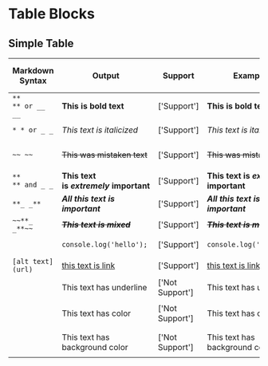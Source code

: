 # Table Blocks

## Simple Table 

| Markdown Syntax | Output | Support | Example | Keyboard shortcut in Notion | Style |
| --- | --- | --- | --- | --- | --- |
| `** ** or __ __` | __This is bold text__ | ['Support'] | **This is bold text** | `Cmd/Ctrl` + `B` | Bold |
| `* * or _ _` | _This text is italicized_ | ['Support'] | *This text is italicized* | `Cmd/Ctrl` + `I` | Italic |
| `~~ ~~` | ~~This was mistaken text~~ | ['Support'] | ~~This was mistaken text~~ | `Cmd/Ctrl` + `Shfit` + `S` | Strikethrough |
| `** ** and _ _` | **This text is** __*extremely*__ **important** | ['Support'] | **This text is _extremely_ important** |     | Bold and nested italic |
| `**_ _**` | __*All this text is important*__ | ['Support'] | **_All this text is important_** |     | All bold and italic |
| `~~**_ _**~~` | ~~**_This text is mixed_**~~ | ['Support'] | ~~**_This text is mixed_**~~ |     | mixed |
| `` `` | `console.log('hello');` | ['Support'] | `console.log('hello');` | `Cmd/Ctrl` + `E` | Inline Code |
| `[alt text](url)` | [this text is link](https://bit.ly/33x1vN5) | ['Support'] | [this text is link](https://bit.ly/33x1vN5) | `Cmd/Ctrl` + `K` | Link |
|     | This text has underline | ['Not Support'] | This text has underline | `Cmd/Ctrl` + `U` | Underline |
|     | This text has color | ['Not Support'] | This text has color | `Cmd/Ctrl` + `Shfit` + `H` | Color |
|     | This text has background color | ['Not Support'] | This text has background color | `Cmd/Ctrl` + `Shfit` + `H` | Background Color |


